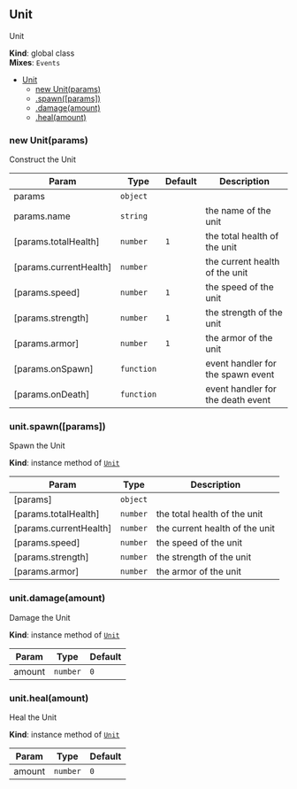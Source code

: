 <a name="Unit"></a>

## Unit
Unit

**Kind**: global class  
**Mixes**: <code>Events</code>  

* [Unit](#Unit)
    * [new Unit(params)](#new_Unit_new)
    * [.spawn([params])](#Unit+spawn)
    * [.damage(amount)](#Unit+damage)
    * [.heal(amount)](#Unit+heal)

<a name="new_Unit_new"></a>

### new Unit(params)
Construct the Unit


| Param | Type | Default | Description |
| --- | --- | --- | --- |
| params | <code>object</code> |  |  |
| params.name | <code>string</code> |  | the name of the unit |
| [params.totalHealth] | <code>number</code> | <code>1</code> | the total health of the unit |
| [params.currentHealth] | <code>number</code> |  | the current health of the unit |
| [params.speed] | <code>number</code> | <code>1</code> | the speed of the unit |
| [params.strength] | <code>number</code> | <code>1</code> | the strength of the unit |
| [params.armor] | <code>number</code> | <code>1</code> | the armor of the unit |
| [params.onSpawn] | <code>function</code> |  | event handler for the spawn event |
| [params.onDeath] | <code>function</code> |  | event handler for the death event |

<a name="Unit+spawn"></a>

### unit.spawn([params])
Spawn the Unit

**Kind**: instance method of [<code>Unit</code>](#Unit)  

| Param | Type | Description |
| --- | --- | --- |
| [params] | <code>object</code> |  |
| [params.totalHealth] | <code>number</code> | the total health of the unit |
| [params.currentHealth] | <code>number</code> | the current health of the unit |
| [params.speed] | <code>number</code> | the speed of the unit |
| [params.strength] | <code>number</code> | the strength of the unit |
| [params.armor] | <code>number</code> | the armor of the unit |

<a name="Unit+damage"></a>

### unit.damage(amount)
Damage the Unit

**Kind**: instance method of [<code>Unit</code>](#Unit)  

| Param | Type | Default |
| --- | --- | --- |
| amount | <code>number</code> | <code>0</code> | 

<a name="Unit+heal"></a>

### unit.heal(amount)
Heal the Unit

**Kind**: instance method of [<code>Unit</code>](#Unit)  

| Param | Type | Default |
| --- | --- | --- |
| amount | <code>number</code> | <code>0</code> | 

